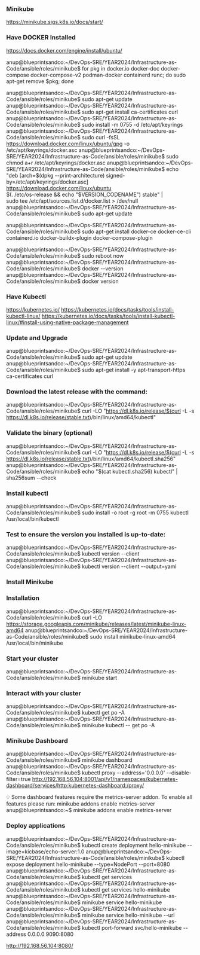 ### Minikube
https://minikube.sigs.k8s.io/docs/start/




### Have DOCKER Installed
https://docs.docker.com/engine/install/ubuntu/

anup@blueprintsandco:~/DevOps-SRE/YEAR2024/Infrastructure-as-Code/ansible/roles/minikube$ for pkg in docker.io docker-doc docker-compose docker-compose-v2 podman-docker containerd runc; do sudo apt-get remove $pkg; done

anup@blueprintsandco:~/DevOps-SRE/YEAR2024/Infrastructure-as-Code/ansible/roles/minikube$ sudo apt-get update
anup@blueprintsandco:~/DevOps-SRE/YEAR2024/Infrastructure-as-Code/ansible/roles/minikube$ sudo apt-get install ca-certificates curl
anup@blueprintsandco:~/DevOps-SRE/YEAR2024/Infrastructure-as-Code/ansible/roles/minikube$ sudo install -m 0755 -d /etc/apt/keyrings
anup@blueprintsandco:~/DevOps-SRE/YEAR2024/Infrastructure-as-Code/ansible/roles/minikube$ sudo curl -fsSL https://download.docker.com/linux/ubuntu/gpg -o /etc/apt/keyrings/docker.asc
anup@blueprintsandco:~/DevOps-SRE/YEAR2024/Infrastructure-as-Code/ansible/roles/minikube$ sudo chmod a+r /etc/apt/keyrings/docker.asc
anup@blueprintsandco:~/DevOps-SRE/YEAR2024/Infrastructure-as-Code/ansible/roles/minikube$ echo \
  "deb [arch=$(dpkg --print-architecture) signed-by=/etc/apt/keyrings/docker.asc] https://download.docker.com/linux/ubuntu \
  $(. /etc/os-release && echo "$VERSION_CODENAME") stable" | \
  sudo tee /etc/apt/sources.list.d/docker.list > /dev/null
anup@blueprintsandco:~/DevOps-SRE/YEAR2024/Infrastructure-as-Code/ansible/roles/minikube$ sudo apt-get update

anup@blueprintsandco:~/DevOps-SRE/YEAR2024/Infrastructure-as-Code/ansible/roles/minikube$ sudo apt-get install docker-ce docker-ce-cli containerd.io docker-buildx-plugin docker-compose-plugin

anup@blueprintsandco:~/DevOps-SRE/YEAR2024/Infrastructure-as-Code/ansible/roles/minikube$ sudo reboot now
anup@blueprintsandco:~/DevOps-SRE/YEAR2024/Infrastructure-as-Code/ansible/roles/minikube$ docker --version
anup@blueprintsandco:~/DevOps-SRE/YEAR2024/Infrastructure-as-Code/ansible/roles/minikube$ docker version




### Have Kubectl
https://kubernetes.io/
https://kubernetes.io/docs/tasks/tools/install-kubectl-linux/
https://kubernetes.io/docs/tasks/tools/install-kubectl-linux/#install-using-native-package-management

### Update and Upgrade
anup@blueprintsandco:~/DevOps-SRE/YEAR2024/Infrastructure-as-Code/ansible/roles/minikube$ sudo apt-get update
anup@blueprintsandco:~/DevOps-SRE/YEAR2024/Infrastructure-as-Code/ansible/roles/minikube$ sudo apt-get install -y apt-transport-https ca-certificates curl

### Download the latest release with the command:
anup@blueprintsandco:~/DevOps-SRE/YEAR2024/Infrastructure-as-Code/ansible/roles/minikube$ curl -LO "https://dl.k8s.io/release/$(curl -L -s https://dl.k8s.io/release/stable.txt)/bin/linux/amd64/kubectl"

### Validate the binary (optional)
anup@blueprintsandco:~/DevOps-SRE/YEAR2024/Infrastructure-as-Code/ansible/roles/minikube$ curl -LO "https://dl.k8s.io/release/$(curl -L -s https://dl.k8s.io/release/stable.txt)/bin/linux/amd64/kubectl.sha256"
anup@blueprintsandco:~/DevOps-SRE/YEAR2024/Infrastructure-as-Code/ansible/roles/minikube$ echo "$(cat kubectl.sha256)  kubectl" | sha256sum --check

### Install kubectl
anup@blueprintsandco:~/DevOps-SRE/YEAR2024/Infrastructure-as-Code/ansible/roles/minikube$ sudo install -o root -g root -m 0755 kubectl /usr/local/bin/kubectl

### Test to ensure the version you installed is up-to-date:
anup@blueprintsandco:~/DevOps-SRE/YEAR2024/Infrastructure-as-Code/ansible/roles/minikube$ kubectl version --client
anup@blueprintsandco:~/DevOps-SRE/YEAR2024/Infrastructure-as-Code/ansible/roles/minikube$ kubectl version --client --output=yaml




### Install Minikube
### Installation
anup@blueprintsandco:~/DevOps-SRE/YEAR2024/Infrastructure-as-Code/ansible/roles/minikube$ curl -LO https://storage.googleapis.com/minikube/releases/latest/minikube-linux-amd64
anup@blueprintsandco:~/DevOps-SRE/YEAR2024/Infrastructure-as-Code/ansible/roles/minikube$ sudo install minikube-linux-amd64 /usr/local/bin/minikube

### Start your cluster
anup@blueprintsandco:~/DevOps-SRE/YEAR2024/Infrastructure-as-Code/ansible/roles/minikube$ minikube start

### Interact with your cluster
anup@blueprintsandco:~/DevOps-SRE/YEAR2024/Infrastructure-as-Code/ansible/roles/minikube$ kubectl get po -A
anup@blueprintsandco:~/DevOps-SRE/YEAR2024/Infrastructure-as-Code/ansible/roles/minikube$ minikube kubectl -- get po -A

### Minikube Dashboard
anup@blueprintsandco:~/DevOps-SRE/YEAR2024/Infrastructure-as-Code/ansible/roles/minikube$ minikube dashboard
anup@blueprintsandco:~/DevOps-SRE/YEAR2024/Infrastructure-as-Code/ansible/roles/minikube$ kubectl proxy --address='0.0.0.0' --disable-filter=true
http://192.168.56.104:8001/api/v1/namespaces/kubernetes-dashboard/services/http:kubernetes-dashboard:/proxy/

💡  Some dashboard features require the metrics-server addon. To enable all features please run:
        minikube addons enable metrics-server
anup@blueprintsandco:~$ minikube addons enable metrics-server

### Deploy applications
anup@blueprintsandco:~/DevOps-SRE/YEAR2024/Infrastructure-as-Code/ansible/roles/minikube$ kubectl create deployment hello-minikube --image=kicbase/echo-server:1.0
anup@blueprintsandco:~/DevOps-SRE/YEAR2024/Infrastructure-as-Code/ansible/roles/minikube$ kubectl expose deployment hello-minikube --type=NodePort --port=8080
anup@blueprintsandco:~/DevOps-SRE/YEAR2024/Infrastructure-as-Code/ansible/roles/minikube$ kubectl get services
anup@blueprintsandco:~/DevOps-SRE/YEAR2024/Infrastructure-as-Code/ansible/roles/minikube$ kubectl get services hello-minikube
anup@blueprintsandco:~/DevOps-SRE/YEAR2024/Infrastructure-as-Code/ansible/roles/minikube$ minikube service hello-minikube
anup@blueprintsandco:~/DevOps-SRE/YEAR2024/Infrastructure-as-Code/ansible/roles/minikube$ minikube service hello-minikube --url
anup@blueprintsandco:~/DevOps-SRE/YEAR2024/Infrastructure-as-Code/ansible/roles/minikube$ kubectl port-forward svc/hello-minikube --address 0.0.0.0 9090:8080

http://192.168.56.104:8080/
